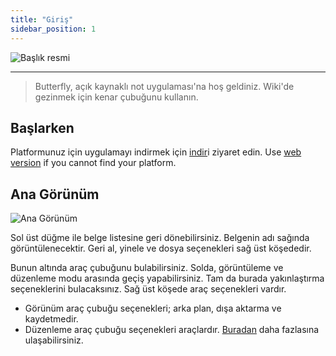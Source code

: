 ```yaml
---
title: "Giriş"
sidebar_position: 1
---
```


![Başlık resmi](/img/banner.png)

---

> Butterfly, açık kaynaklı not uygulaması'na hoş geldiniz. Wiki'de gezinmek için kenar çubuğunu kullanın.

## Başlarken

Platformunuz için uygulamayı indirmek için [indir](/downloads)i ziyaret edin. Use [web version](https://v1.butterfly.linwood.dev) if you cannot find your platform.

## Ana Görünüm

![Ana Görünüm](main.png)

Sol üst düğme ile belge listesine geri dönebilirsiniz. Belgenin adı sağında görüntülenecektir. Geri al, yinele ve dosya seçenekleri sağ üst köşededir.

Bunun altında araç çubuğunu bulabilirsiniz. Solda, görüntüleme ve düzenleme modu arasında geçiş yapabilirsiniz. Tam da burada yakınlaştırma seçeneklerini bulacaksınız. Sağ üst köşede araç seçenekleri vardır.

- Görünüm araç çubuğu seçenekleri; arka plan, dışa aktarma ve kaydetmedir.
- Düzenleme araç çubuğu seçenekleri araçlardır. [Buradan](background/intro) daha fazlasına ulaşabilirsiniz.
